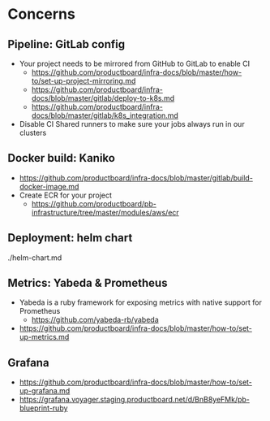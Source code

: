 # Concerns

## Pipeline: GitLab config
- Your project needs to be mirrored from GitHub to GitLab to enable CI
	- https://github.com/productboard/infra-docs/blob/master/how-to/set-up-project-mirroring.md
	- https://github.com/productboard/infra-docs/blob/master/gitlab/deploy-to-k8s.md
	- https://github.com/productboard/infra-docs/blob/master/gitlab/k8s_integration.md
- Disable CI Shared runners to make sure your jobs always run in our clusters

## Docker build: Kaniko
- https://github.com/productboard/infra-docs/blob/master/gitlab/build-docker-image.md
- Create ECR for your project
	- https://github.com/productboard/pb-infrastructure/tree/master/modules/aws/ecr

## Deployment: helm chart
./helm-chart.md

## Metrics: Yabeda & Prometheus
- Yabeda is a ruby framework for exposing metrics with native support for Prometheus
	- https://github.com/yabeda-rb/yabeda
- https://github.com/productboard/infra-docs/blob/master/how-to/set-up-metrics.md

## Grafana
- https://github.com/productboard/infra-docs/blob/master/how-to/set-up-grafana.md
- https://grafana.voyager.staging.productboard.net/d/BnB8yeFMk/pb-blueprint-ruby
